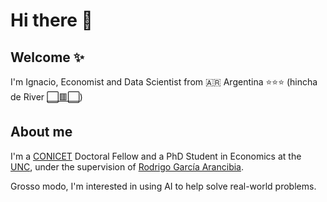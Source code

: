 # Hi there 👋

## Welcome ✨

I'm Ignacio, Economist and Data Scientist from 🇦🇷 Argentina ⭐⭐⭐ (hincha de River [⬜🟥⬜](https://www.youtube.com/watch?v=t-4fGdeg9og))

## About me

I'm a [CONICET](https://www.conicet.gov.ar/?lan=en) Doctoral Fellow and a PhD Student in Economics at the [UNC](https://www.unc.edu.ar/), under the supervision of [Rodrigo García Arancibia](https://sites.google.com/site/rgarciaarancibia/home).

Grosso modo, I'm interested in using AI to help solve real-world problems.
<!--
**girelaignacio/girelaignacio** is a ✨ _special_ ✨ repository because its `README.md` (this file) appears on your GitHub profile.

Here are some ideas to get you started:

- 🔭 I’m currently working on ...
- 🌱 I’m currently learning ...
- 👯 I’m looking to collaborate on ...
- 🤔 I’m looking for help with ...
- 💬 Ask me about ...
- 📫 How to reach me: ignacio.girela@unc.edu.ar
- 😄 Pronouns: ...
- ⚡ Fun fact: ...
-->
